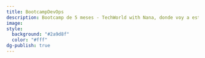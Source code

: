 ```yaml
---
title: BootcampDevOps
description: Bootcamp de 5 meses - TechWorld with Nana, donde voy a estar subiendo anotaciones
image: 
style:
  background: "#2a9d8f"
  color: "#fff"
dg-publish: true
---
```


